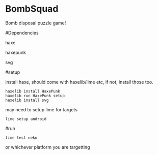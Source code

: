 # BombSquad
Bomb disposal puzzle game!

#Dependencies

haxe

haxepunk

svg

#setup

install haxe, should come with haxelib/lime etc, if not, install those too.

```
haxelib install HaxePunk
haxelib run HaxePunk setup
haxelib install svg
```

may need to setup lime for targets

```
lime setup android
```

#run

```
lime test neko
```
or whichever platform you are targetting
